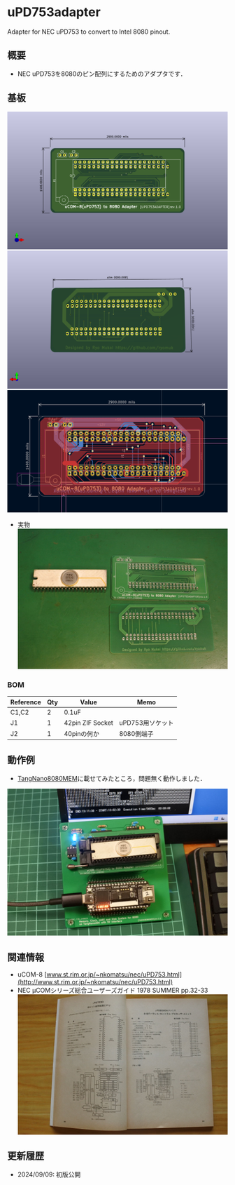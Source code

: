 # uPD753adapter
Adapter for NEC uPD753 to convert to Intel 8080 pinout.

## 概要
- NEC uPD753を8080のピン配列にするためのアダプタです．

## 基板
![](images/3d_f.png)
![](images/3d_b.png)
![](images/pcb.png)
- 実物
![](images/board.jpg)

### BOM
|Reference          |Qty| Value          |Memo |
|-------------------|---|----------------|-----|
|C1,C2              |2  |0.1uF           |     |
|J1                 |1  |42pin ZIF Socket|uPD753用ソケット |
|J2                 |1  |40pinの何か     |8080側端子 |

## 動作例
- [TangNano8080MEM](https://github.com/ryomuk/tangnano-5V/tree/main/applications/TangNano8080MEM)に載せてみたところ，問題無く動作しました．

![](images/tangnano8080mem.jpg)


## 関連情報
- uCOM-8 [www.st.rim.or.jp/~nkomatsu/nec/uPD753.html](http://www.st.rim.or.jp/~nkomatsu/nec/uPD753.html)
- NEC μCOMシリーズ総合ユーザーズガイド 1978 SUMMER pp.32-33
![](images/usersguide.jpg)

## 更新履歴
- 2024/09/09: 初版公開

